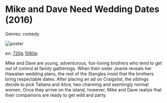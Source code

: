 # Mike and Dave Need Wedding Dates (2016)

Genres: comedy

![poster](http://image.tmdb.org/t/p/w500/u8ynhM5I8D7jG2dUE6KlsOgwYYp.jpg)

en:
  [720p](magnet:?xt=urn:btih:1547014FCF659C5782536F82CA37FEC25DEF6899&tr=udp://glotorrents.pw:6969/announce&tr=udp://tracker.opentrackr.org:1337/announce&tr=udp://torrent.gresille.org:80/announce&tr=udp://tracker.openbittorrent.com:80&tr=udp://tracker.coppersurfer.tk:6969&tr=udp://tracker.leechers-paradise.org:6969&tr=udp://p4p.arenabg.ch:1337&tr=udp://tracker.internetwarriors.net:1337)
  [1080p](magnet:?xt=urn:btih:B576424591E2C451E9D6FB9DD5AB8B41C5E1762B&tr=udp://glotorrents.pw:6969/announce&tr=udp://tracker.opentrackr.org:1337/announce&tr=udp://torrent.gresille.org:80/announce&tr=udp://tracker.openbittorrent.com:80&tr=udp://tracker.coppersurfer.tk:6969&tr=udp://tracker.leechers-paradise.org:6969&tr=udp://p4p.arenabg.ch:1337&tr=udp://tracker.internetwarriors.net:1337)
  


Mike and Dave are young, adventurous, fun-loving brothers who tend to get out of control at family gatherings. When their sister Jeanie reveals her Hawaiian wedding plans, the rest of the Stangles insist that the brothers bring respectable dates. After placing an ad on Craigslist, the siblings decide to pick Tatiana and Alice, two charming and seemingly normal women. Once they arrive on the island, however, Mike and Dave realize that their companions are ready to get wild and party.